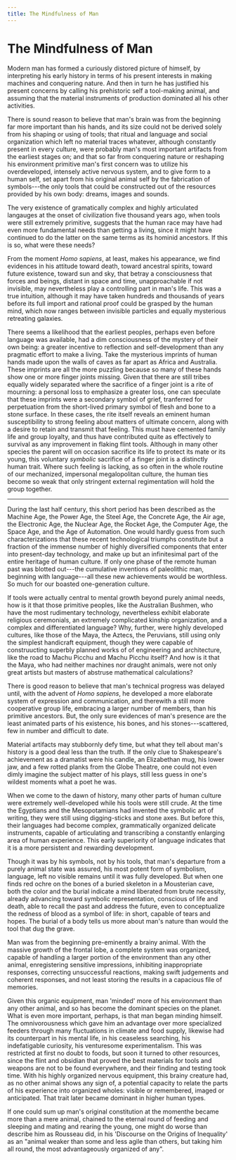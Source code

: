 ```yaml
---
title: The Mindfulness of Man
---
```


# The Mindfulness of Man

Modern man has formed a curiously distored picture of himself, by interpreting his early history in terms of his present interests in making machines and conquering nature. And then in turn he has justified his present concerns by calling his prehistoric self a tool-making animal, and assuming that the material instruments of production dominated all his other activities.

There is sound reason to believe that man's brain was from the beginning far more important than his hands, and its size could not be derived solely from his shaping or using of tools; that ritual and language and social organization which left no material traces whatever, although constantly present in every culture, were probably man's most important artifacts from the earliest stages on; and that so far from conquering nature or reshaping his environment primitive man's first concern was to utilize his overdeveloped, intensely active nervous system, and to give form to a human self, set apart from his original animal self by the fabrication of symbols---the only tools that could be constructed out of the resources provided by his own body: dreams, images and sounds.

The very existence of gramatically complex and highly articulated langauges at the onset of civilization five thousand years ago, when tools were still extremely primitive, suggests that the human race may have had even more fundamental needs than getting a living, since it might have continued to do the latter on the same terms as its hominid ancestors. If this is so, what were these needs?

From the moment _Homo sapiens_, at least, makes his appearance, we find evidences in his attitude toward death, toward ancestral spirits, toward future existence, toward sun and sky, that betray a consciousness that forces and beings, distant in space and time, unapproachable if not invisible, may nevertheless play a controlling part in man's life. This was a true intuition, although it may have taken hundreds and thousands of years before its full import and rational proof could be grasped by the human mind, which now ranges between invisible particles and equally mysterious retreating galaxies.

There seems a likelihood that the earliest peoples, perhaps even before language was available, had a dim consciousness of the mystery of their own being: a greater incentive to reflection and self-development than any pragmatic effort to make a living. Take the mysterious imprints of human hands made upon the walls of caves as far apart as Africa and Australia. These imprints are all the more puzzling because so many of these hands show one or more finger joints missing. Given that there are still tribes equally widely separated where the sacrifice of a finger joint is a rite of mourning: a personal loss to emphasize a greater loss, one can speculate that these imprints were a secondary symbol of grief, tranferred for perpetuation from the short-lived primary symbol of flesh and bone to a stone surface. In these cases, the rite itself reveals an eminent human susceptibility to strong feeling about matters of ultimate concern, along with a desire to retain and transmit that feeling. This must have cemented family life and group loyalty, and thus have contributed quite as effectively to survival as any improvement in flaking flint tools. Although in many other species the parent will on occasion sacrifice its life to protect its mate or its young, this voluntary _symbolic_ sacrifice of a finger joint is a distinctly human trait. Where such feeling is lacking, as so often in the whole routine of our mechanized, impersonal megalopolitan culture, the human ties become so weak that only stringent external regimentation will hold the group together.

---

During the last half century, this short period has been described as the Machine Age, the Power Age, the Steel Age, the Concrete Age, the Air age, the Electronic Age, the Nuclear Age, the Rocket Age, the Computer Age, the Space Age, and the Age of Automation. One would hardly guess from such characterizations that these recent technological triumphs constitute but a fraction of the immense number of highly diversified components that enter into present-day technology, and make up but an infinitesimal part of the entire heritage of human culture. If only one phase of the remote human past was blotted out---the cumulative inventions of paleolithic man, beginning with language---all these new achievements would be worthless. So much for our boasted one-generation culture.

If tools were actually central to mental growth beyond purely animal needs, how is it that those primitive peoples, like the Australian Bushmen, who have the most rudimentary technology, nevertheless exhibit elaborate religious ceremonials, an extremely complicated kinship organization, and a complex and differentiated language? Why, further, were highly developed cultures, like those of the Maya, the Aztecs, the Peruvians, still using only the simplest handicraft equipment, though they were capable of construucting superbly planned works of of engineering and architecture, like the road to Machu Picchu and Machu Picchu itself? And how is it that the Maya, who had neither machines nor draught animals, were not only great artists but masters of abstruse mathematical calculations?

There is good reason to believe that man's technical progress was delayed until, with the advent of _Homo sapiens_, he developed a more elaborate system of expression and communication, and therewith a still more cooperative group life, embracing a larger number of members, than his primitive ancestors. But, the only sure evidences of man's presence are the least animated parts of his existence, his bones, and his stones---scattered, few in number and difficult to date.

Material artifacts may stubbornly defy time, but what they tell about man's history is a good deal less than the truth. If the only clue to Shakespeare's achievement as a dramatist were his candle, an Elizabethan mug, his lower jaw, and a few rotted planks from the Globe Theatre, one could not even dimly imagine the subject matter of his plays, still less guess in one's wildest moments what a poet he was.

When we come to the dawn of history, many other parts of human culture were extremely well-developed while his tools were still crude. At the time the Egyptians and the Mesopotamians had invented the symbolic art of writing, they were still using digging-sticks and stone axes. But before this, their languages had become complex, grammatically organized delicate instruments, capable of articulating and transcribing a constantly enlarging area of human experience. This early superiority of language indicates that it is a more persistent and rewarding development.

Though it was by his symbols, not by his tools, that man's departure from a purely animal state was assured, his most potent form of symbolism, language, left no visible remains until it was fully developed. But when one finds red ochre on the bones of a buried skeleton in a Mousterian cave, both the color and the burial indicate a mind liberated from brute necessity, already advancing toward symbolic representation, conscious of life and death, able to recall the past and address the future, even to conceptualize the redness of blood as a symbol of life: in short, capable of tears and hopes. The burial of a body tells us more about man's nature than would the tool that dug the grave.

Man was from the beginning pre-eminently a brainy animal. With the massive growth of the frontal lobe, a complete system was organized, capable of handling a larger portion of the environment than any other animal, enregistering sensitive impressions, inhibiting inappropriate responses, correcting unsuccessful reactions, making swift judgements and coherent responses, and not least storing the results in a capacious file of memories.

Given this organic equipment, man 'minded' more of his environment than any other animal, and so has become the dominant species on the planet. What is even more important, perhaps, is that man began minding himself. The omnivorousness which gave him an advantage over more specialized feeders through many fluctuations in climate and food supply, likewise had its counterpart in his mental life, in his ceaseless searching, his indefatigable curiosity, his venturesome experimentalism. This was restricted at first no doubt to foods, but soon it turned to other resources, since the flint and obsidian that proved the best materials for tools and weapons are not to be found everywhere, and their finding and testing took time. With his highly organized nervous equipment, this brainy creature had, as no other animal shows any sign of, a potential capacity to relate the parts of his experience into organized wholes: visible or remembered, imaged or anticipated. That trait later became dominant in higher human types.

If one could sum up man's original constitution at the momenthe became more than a mere animal, chained to the eternal round of feeding and sleeping and mating and rearing the young, one might do worse than describe him as Rousseau did, in his 'Discourse on the Origins of Inequality' as an "animal weaker than some and less agile than others, but taking him all round, the most advantageously organized of any".
